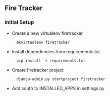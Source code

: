## Fire Tracker

### Initial Setup

* Create a new virtualenv firetracker

        mkvirtualenv firetracker

* Install dependencies from requirements.txt

        pip install -r requirements.txt

* Create firetracker project

        django-admin.py startproject firetracker

* Add south to INSTALLED_APPS in settings.py